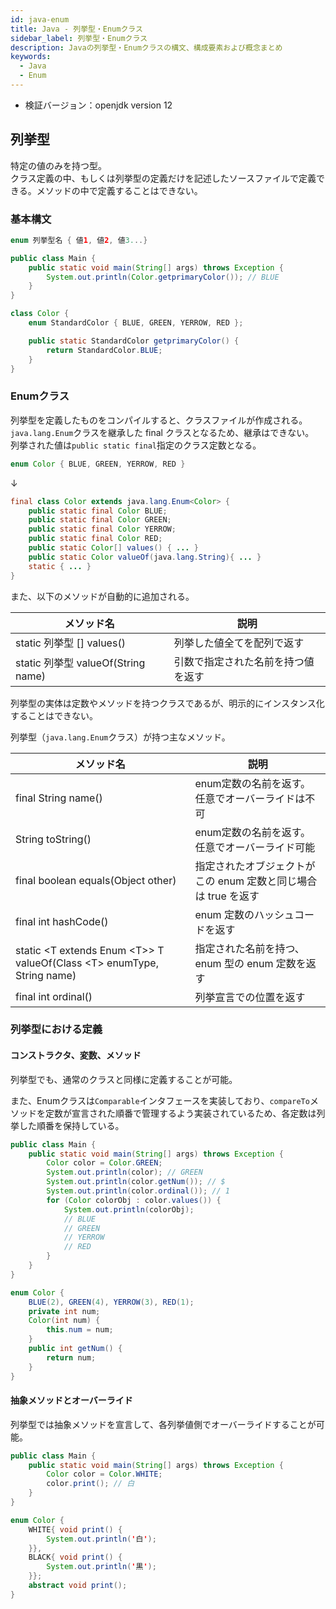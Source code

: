 ```yaml
---
id: java-enum
title: Java - 列挙型・Enumクラス
sidebar_label: 列挙型・Enumクラス
description: Javaの列挙型・Enumクラスの構文、構成要素および概念まとめ
keywords:
  - Java
  - Enum
---
```


- 検証バージョン：openjdk version 12

## 列挙型
特定の値のみを持つ型。  
クラス定義の中、もしくは列挙型の定義だけを記述したソースファイルで定義できる。メソッドの中で定義することはできない。

### 基本構文

```java
enum 列挙型名 { 値1, 値2, 値3...}
```

```java
public class Main {
    public static void main(String[] args) throws Exception {
        System.out.println(Color.getprimaryColor()); // BLUE
    }
}

class Color {
    enum StandardColor { BLUE, GREEN, YERROW, RED };

    public static StandardColor getprimaryColor() {
        return StandardColor.BLUE;
    }
}
```

### Enumクラス
列挙型を定義したものをコンパイルすると、クラスファイルが作成される。  
`java.lang.Enum`クラスを継承した final クラスとなるため、継承はできない。  
列挙された値は`public static final`指定のクラス定数となる。

```java
enum Color { BLUE, GREEN, YERROW, RED }
```
↓
```java
final class Color extends java.lang.Enum<Color> {
    public static final Color BLUE;
    public static final Color GREEN;
    public static final Color YERROW;
    public static final Color RED;
    public static Color[] values() { ... }
    public static Color valueOf(java.lang.String){ ... }
    static { ... }
}
```

また、以下のメソッドが自動的に追加される。

|メソッド名|説明|
|---|---|
|static 列挙型 [] values()|列挙した値全てを配列で返す|
|static 列挙型 valueOf(String name)|引数で指定された名前を持つ値を返す|

列挙型の実体は定数やメソッドを持つクラスであるが、明示的にインスタンス化することはできない。

列挙型（`java.lang.Enum`クラス）が持つ主なメソッド。

|メソッド名|説明|
|---|---|
|final String name()|enum定数の名前を返す。任意でオーバーライドは不可|
|String toString()|enum定数の名前を返す。任意でオーバーライド可能|
|final boolean equals(Object other)|指定されたオブジェクトがこの enum 定数と同じ場合は true を返す|
|final int hashCode()|enum 定数のハッシュコードを返す|
|static &lt;T extends Enum &lt;T&gt;&gt; T valueOf(Class &lt;T&gt; enumType, String name)|指定された名前を持つ、enum 型の enum 定数を返す|
|final int ordinal()|列挙宣言での位置を返す|

### 列挙型における定義
#### コンストラクタ、変数、メソッド
列挙型でも、通常のクラスと同様に定義することが可能。

また、Enumクラスは`Comparable`インタフェースを実装しており、`compareTo`メソッドを定数が宣言された順番で管理するよう実装されているため、各定数は列挙した順番を保持している。

```java
public class Main {
    public static void main(String[] args) throws Exception {
        Color color = Color.GREEN;
        System.out.println(color); // GREEN
        System.out.println(color.getNum()); // $
        System.out.println(color.ordinal()); // 1
        for (Color colorObj : color.values()) {
            System.out.println(colorObj);
            // BLUE
            // GREEN
            // YERROW
            // RED
        }
    }
}

enum Color {
    BLUE(2), GREEN(4), YERROW(3), RED(1);
    private int num;
    Color(int num) {
        this.num = num;
    }
    public int getNum() {
        return num;
    }
}
```

#### 抽象メソッドとオーバーライド
列挙型では抽象メソッドを宣言して、各列挙値側でオーバーライドすることが可能。

```java
public class Main {
    public static void main(String[] args) throws Exception {
        Color color = Color.WHITE;
        color.print(); // 白
    }
}

enum Color {
    WHITE{ void print() {
        System.out.println('白');
    }},
    BLACK{ void print() {
        System.out.println('黒');
    }};
    abstract void print();
}
```